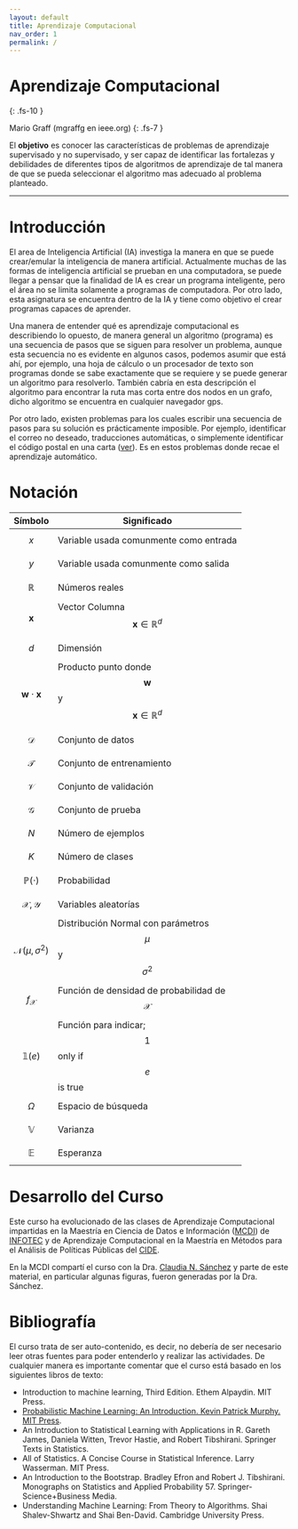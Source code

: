 ```yaml
---
layout: default
title: Aprendizaje Computacional
nav_order: 1
permalink: /
---
```


# Aprendizaje Computacional
{: .fs-10 }

Mario Graff (mgraffg en ieee.org)
{: .fs-7 }

El **objetivo** es conocer las características de problemas de aprendizaje supervisado y no supervisado, y ser capaz de identificar las fortalezas y debilidades de diferentes tipos de algoritmos de aprendizaje de tal manera de que se pueda seleccionar el algoritmo mas adecuado al problema planteado.

---

# Introducción

El area de Inteligencia Artificial (IA) investiga la manera en que se puede crear/emular la inteligencia de manera artificial. Actualmente muchas de las formas de inteligencia artificial se prueban en una computadora, se puede llegar a pensar que la finalidad de IA es crear un programa inteligente, pero el área no se limita solamente a programas de computadora. Por otro lado, esta asignatura se encuentra dentro de la IA y tiene como objetivo el crear programas capaces de aprender. 

Una manera de entender qué es aprendizaje computacional es describiendo lo opuesto, de manera general un algoritmo (programa) es una secuencia de pasos que se siguen para resolver un problema, aunque esta secuencia no es evidente en algunos casos, podemos asumir que está ahí, por ejemplo, una hoja de cálculo o un procesador de texto son programas donde se sabe exactamente que se requiere y se puede generar un algoritmo para resolverlo. También cabría en esta descripción el algoritmo para encontrar la ruta mas corta entre dos nodos en un grafo, dicho algoritmo se encuentra en cualquier navegador gps. 

Por otro lado, existen problemas para los cuales escribir una secuencia de pasos para su solución es prácticamente imposible. Por ejemplo, identificar el correo no deseado, traducciones automáticas, o simplemente identificar el código postal en una carta ([ver](http://yann.lecun.com/exdb/mnist/)). Es en estos problemas donde recae el aprendizaje automático. 

# Notación

|Símbolo           | Significado                                              |
|------------------|----------------------------------------------------------|
|$$x$$             | Variable usada comunmente como entrada                   |
|$$y$$             | Variable usada comunmente como salida                    |
|$$\mathbb R$$     | Números reales                                           |
|$$\mathbf x$$     | Vector Columna $$\mathbf x \in \mathbb R^d$$             |
|$$d$$             | Dimensión                                                |
|$$\mathbf w \cdot \mathbf x$$ | Producto punto donde $$\mathbf w$$ y $$\mathbf x \in \mathbb R^d$$ |
|$$\mathcal D$$    | Conjunto de datos                                        |
|$$\mathcal T$$    | Conjunto de entrenamiento                                | 
|$$\mathcal V$$    | Conjunto de validación                                   |
|$$\mathcal G$$    | Conjunto de prueba                                       |
|$$N$$             | Número de ejemplos                                       | 
|$$K$$             | Número de clases                                         |
|$$\mathbb P(\cdot)$$  | Probabilidad                                         |
|$$\mathcal X, \mathcal Y$$    | Variables aleatorías                         |
|$$\mathcal N(\mu, \sigma^2)$$    | Distribución Normal con parámetros $$\mu$$ y $$\sigma^2$$|
|$$f_{\mathcal X}$$| Función de densidad de probabilidad de $$\mathcal X$$    |
|$$\mathbb 1(e)$$     | Función para indicar; $$1$$ only if $$e$$ is true     |
|$$\Omega$$        | Espacio de búsqueda                                      |
|$$\mathbb V$$     | Varianza                                                 |
|$$\mathbb E$$     | Esperanza                                                |

# Desarrollo del Curso

Este curso ha evolucionado de las clases de Aprendizaje Computacional impartidas en la Maestría en Ciencia de Datos e Información ([MCDI](https://infotec.mx/MCDI)) de [INFOTEC](https://infotec.mx) y de Aprendizaje Computacional en la Maestría en Métodos para el Análisis de Políticas Públicas del [CIDE](http://cide.edu). 

En la MCDI compartí el curso con la Dra. [Claudia N. Sánchez](https://scholar.google.com.mx/citations?user=homoYl8AAAAJ&hl=es) y parte de este material,
en particular algunas figuras, fueron generadas por la Dra. Sánchez. 

# Bibliografía

El curso trata de ser auto-contenido, es decir, no debería de ser necesario leer otras fuentes para poder entenderlo y realizar las actividades. De cualquier manera es importante comentar que el curso está basado en los siguientes libros de texto:

- Introduction to machine learning, Third Edition. Ethem Alpaydin. MIT Press.
- [Probabilistic Machine Learning: An Introduction. Kevin Patrick Murphy. MIT Press](https://probml.github.io/pml-book/book1.html).
- An Introduction to Statistical Learning with Applications in R. Gareth James, Daniela Witten, Trevor Hastie, and Robert Tibshirani. Springer Texts in Statistics.
- All of Statistics. A Concise Course in Statistical Inference. Larry Wasserman. MIT Press.
- An Introduction to the Bootstrap. Bradley Efron and Robert J. Tibshirani. Monographs on Statistics and Applied Probability 57. Springer-Science+Business Media. 
- Understanding Machine Learning: From Theory to Algorithms. Shai Shalev-Shwartz and Shai Ben-David. Cambridge University Press.
